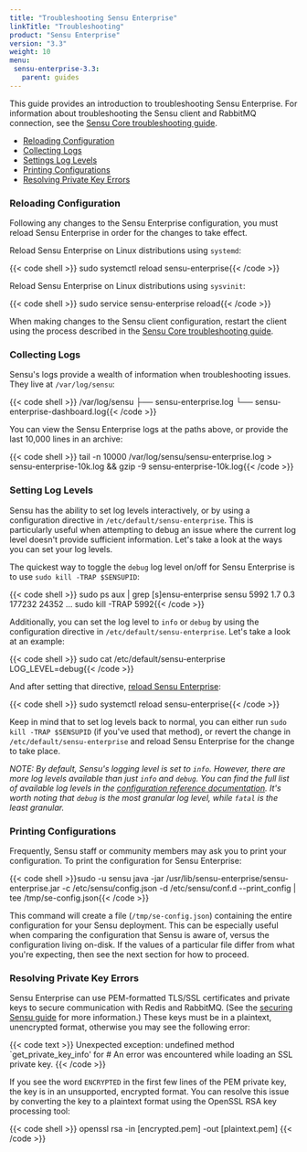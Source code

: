 ```yaml
---
title: "Troubleshooting Sensu Enterprise"
linkTitle: "Troubleshooting"
product: "Sensu Enterprise"
version: "3.3"
weight: 10
menu:
 sensu-enterprise-3.3:
   parent: guides
---
```


This guide provides an introduction to troubleshooting Sensu Enterprise.
For information about troubleshooting the Sensu client and RabbitMQ connection, see the [Sensu Core troubleshooting guide][1].

- [Reloading Configuration](#reloading-configuration)
- [Collecting Logs](#collecting-logs)
- [Settings Log Levels](#setting-log-levels)
- [Printing Configurations](#printing-configurations)
- [Resolving Private Key Errors](#resolving-private-key-errors)

### Reloading Configuration

Following any changes to the Sensu Enterprise configuration, you must reload Sensu Enterprise in order for the changes to take effect.

Reload Sensu Enterprise on Linux distributions using `systemd`:

{{< code shell >}}
sudo systemctl reload sensu-enterprise{{< /code >}}

Reload Sensu Enterprise on Linux distributions using `sysvinit`:

{{< code shell >}}
sudo service sensu-enterprise reload{{< /code >}}

When making changes to the Sensu client configuration, restart the client using the process described in the [Sensu Core troubleshooting guide][2].

### Collecting Logs

Sensu's logs provide a wealth of information when troubleshooting issues. They live at `/var/log/sensu`:

{{< code shell >}}
/var/log/sensu
├── sensu-enterprise.log
└── sensu-enterprise-dashboard.log{{< /code >}}

You can view the Sensu Enterprise logs at the paths above, or provide the last 10,000 lines in an archive:

{{< code shell >}}
tail -n 10000 /var/log/sensu/sensu-enterprise.log > sensu-enterprise-10k.log && gzip -9 sensu-enterprise-10k.log{{< /code >}}

### Setting Log Levels

Sensu has the ability to set log levels interactively, or by using a configuration directive in `/etc/default/sensu-enterprise`. This is particularly useful when attempting to debug an issue where the current log level doesn't provide sufficient information. Let's take a look at the ways you can set your log levels.

The quickest way to toggle the `debug` log level on/off for Sensu Enterprise is to use `sudo kill -TRAP $SENSUPID`:

{{< code shell >}}
sudo ps aux | grep [s]ensu-enterprise
sensu     5992  1.7  0.3 177232 24352 ...
sudo kill -TRAP 5992{{< /code >}}

Additionally, you can set the log level to `info` or `debug` by using the configuration directive in `/etc/default/sensu-enterprise`. Let's take a look at an example:

{{< code shell >}}
sudo cat /etc/default/sensu-enterprise
LOG_LEVEL=debug{{< /code >}}

And after setting that directive, [reload Sensu Enterprise](#reloading-configuration):

{{< code shell >}}
sudo systemctl reload sensu-enterprise{{< /code >}}

Keep in mind that to set log levels back to normal, you can either run `sudo kill -TRAP $SENSUPID` (if you've used that method), or revert the change in `/etc/default/sensu-enterprise` and reload Sensu Enterprise for the change to take place.

_NOTE: By default, Sensu's logging level is set to `info`. However, there are more log levels available than just `info` and `debug`. You can find the full list of available log levels in the [configuration reference documentation][4]. It's worth noting that `debug` is the most granular log level, while `fatal` is the least granular._

### Printing Configurations

Frequently, Sensu staff or community members may ask you to print your configuration.
To print the configuration for Sensu Enterprise:

{{< code shell >}}sudo -u sensu java -jar /usr/lib/sensu-enterprise/sensu-enterprise.jar -c /etc/sensu/config.json -d /etc/sensu/conf.d --print_config | tee /tmp/se-config.json{{< /code >}}

This command will create a file (`/tmp/se-config.json`) containing the entire configuration for your Sensu deployment.
This can be especially useful when comparing the configuration that Sensu is aware of, versus the configuration living on-disk.
If the values of a particular file differ from what you're expecting, then see the next section for how to proceed.

### Resolving Private Key Errors

Sensu Enterprise can use PEM-formatted TLS/SSL certificates and private keys to secure communication with Redis and RabbitMQ.
(See the [securing Sensu guide][3] for more information.)
These keys must be in a plaintext, unencrypted format, otherwise you may see the following error:

{{< code text >}}
Unexpected exception: undefined method `get_private_key_info' for #
An error was encountered while loading an SSL private key.
{{< /code >}}

If you see the word `ENCRYPTED` in the first few lines of the PEM private key, the key is in an unsupported, encrypted format.
You can resolve this issue by converting the key to a plaintext format using the OpenSSL RSA key processing tool:

{{< code shell >}}
openssl rsa -in [encrypted.pem] -out [plaintext.pem]
{{< /code >}}

[1]: /sensu-core/latest/guides/troubleshooting
[2]: /sensu-core/latest/guides/troubleshooting#restarting-services
[3]: /sensu-core/latest/guides/securing-sensu
[4]: /sensu-core/latest/reference/configuration/#sensu-service-script-configuration-variables
